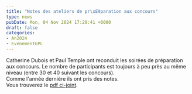 ```yaml
---
title: "Notes des ateliers de pr\xE9paration aux concours"
type: news
pubDate: Mon, 04 Nov 2024 17:29:41 +0000
draft: false
categories:
- An2024
- EvenementGPL
---
```


Catherine Dubois et Paul Temple ont reconduit les soirées de préparation aux concours. Le nombre de participants est toujours à peu près au même niveau (entre 30 et 40 suivant les concours).  
Comme l'année dernière ils ont pris des notes.  
Vous trouverez le [pdf ci-joint](https://gdr-gpl.cnrs.fr/wp-content/uploads/2024/11/Ateliers-en-ligne-23-et-24-octobre-2024.pdf).
